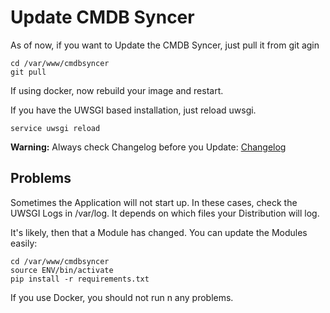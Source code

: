 # Update CMDB Syncer

As of now, if you want to Update the CMDB Syncer, just pull it from git agin

```
cd /var/www/cmdbsyncer
git pull
```

If using docker, now rebuild your image and restart.

If you have the UWSGI based installation, just reload uwsgi.

```
service uwsgi reload
```

__Warning:__
Always check Changelog before you Update:
[Changelog](../updates/changelog.md)


## Problems
Sometimes the Application will not start up. In these cases, check the UWSGI Logs in /var/log.
It depends on which files your Distribution will log.

It's likely, then that a Module has changed. You can update the Modules easily:

```
cd /var/www/cmdbsyncer
source ENV/bin/activate
pip install -r requirements.txt
```

If you use Docker, you should not run n any problems. 

